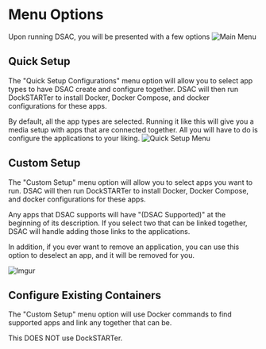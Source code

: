 # Menu Options
Upon running DSAC, you will be presented with a few options
![Main Menu](https://i.imgur.com/8u5hiyF.png)

## Quick Setup
The "Quick Setup Configurations" menu option will allow you to select app types to have DSAC create and configure together. DSAC will then run DockSTARTer to install Docker, Docker Compose, and docker configurations for these apps.

By default, all the app types are selected. Running it like this will give you a media setup with apps that are connected together. All you will have to do is configure the applications to your liking.
![Quick Setup Menu](https://i.imgur.com/l2gqFpp.png)

## Custom Setup
The "Custom Setup" menu option will allow you to select apps you want to run. DSAC will then run DockSTARTer to install Docker, Docker Compose, and docker configurations for these apps.

Any apps that DSAC supports will have "(DSAC Supported)" at the beginning of its description. If you select two that can be linked together, DSAC will handle adding those links to the applications.

In addition, if you ever want to remove an application, you can use this option to deselect an app, and it will be removed for you.

![Imgur](https://i.imgur.com/pnJeuFa.png)


## Configure Existing Containers
The "Custom Setup" menu option will use Docker commands to find supported apps and link any together that can be.

This DOES NOT use DockSTARTer.